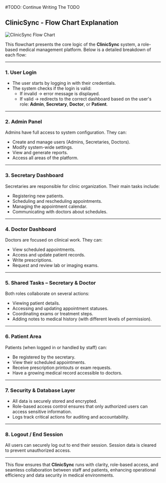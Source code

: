 #TODO: Continue Writing The TODO

## ClinicSync - Flow Chart Explanation

![ClinicSync Flow Chart](https://i.postimg.cc/sXpdYcvW/Clinic-Sync-Flow-Chart.png)

This flowchart presents the core logic of the **ClinicSync** system, a role-based medical management platform. Below is a detailed breakdown of each flow:

---

### 1. **User Login**

- The user starts by logging in with their credentials.
- The system checks if the login is valid:
  - If invalid → error message is displayed.
  - If valid → redirects to the correct dashboard based on the user's role: **Admin**, **Secretary**, **Doctor**, or **Patient**.

---

### 2. **Admin Panel**

Admins have full access to system configuration. They can:
- Create and manage users (Admins, Secretaries, Doctors).
- Modify system-wide settings.
- View and generate reports.
- Access all areas of the platform.

---

### 3. **Secretary Dashboard**

Secretaries are responsible for clinic organization. Their main tasks include:
- Registering new patients.
- Scheduling and rescheduling appointments.
- Managing the appointment calendar.
- Communicating with doctors about schedules.

---

### 4. **Doctor Dashboard**

Doctors are focused on clinical work. They can:
- View scheduled appointments.
- Access and update patient records.
- Write prescriptions.
- Request and review lab or imaging exams.

---

### 5. **Shared Tasks – Secretary & Doctor**

Both roles collaborate on several actions:
- Viewing patient details.
- Accessing and updating appointment statuses.
- Coordinating exams or treatment steps.
- Adding notes to medical history (with different levels of permission).

---

### 6. **Patient Area**

Patients (when logged in or handled by staff) can:
- Be registered by the secretary.
- View their scheduled appointments.
- Receive prescription printouts or exam requests.
- Have a growing medical record accessible to doctors.

---

### 7. **Security & Database Layer**

- All data is securely stored and encrypted.
- Role-based access control ensures that only authorized users can access sensitive information.
- Logs track critical actions for auditing and accountability.

---

### 8. **Logout / End Session**

All users can securely log out to end their session. Session data is cleared to prevent unauthorized access.

---

This flow ensures that **ClinicSync** runs with clarity, role-based access, and seamless collaboration between staff and patients, enhancing operational efficiency and data security in medical environments.
